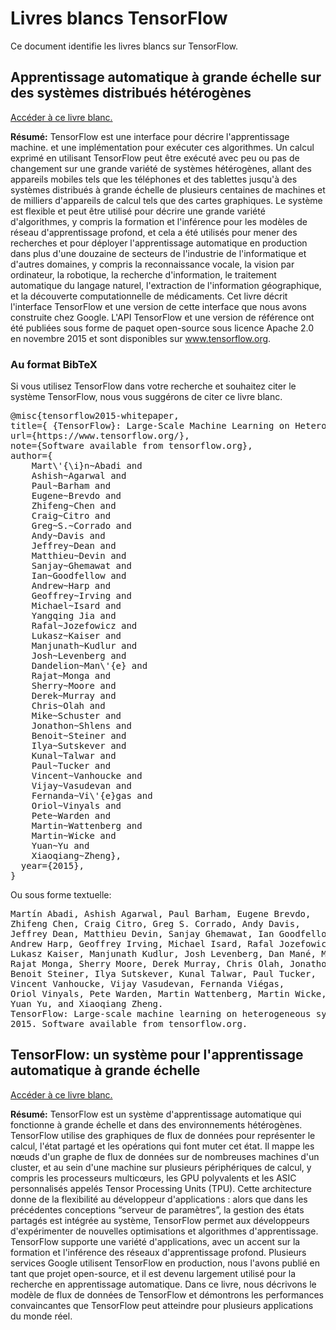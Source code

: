 # Livres blancs TensorFlow

Ce document identifie les livres blancs sur TensorFlow.

## Apprentissage automatique à grande échelle sur des systèmes distribués hétérogènes

[Accéder à ce livre blanc.](https://static.googleusercontent.com/media/research.google.com/en//pubs/archive/45166.pdf)

**Résumé:** TensorFlow est une interface pour décrire l'apprentissage machine. et une implémentation pour exécuter ces algorithmes.
Un calcul exprimé en utilisant TensorFlow peut être
exécuté avec peu ou pas de changement sur une grande variété de systèmes hétérogènes, allant des appareils mobiles tels que les téléphones et des tablettes jusqu'à des systèmes distribués à grande échelle de plusieurs centaines de machines et de milliers d'appareils de calcul tels que des cartes graphiques. Le système est flexible et peut être utilisé pour décrire une grande variété d'algorithmes, y compris la formation et l'inférence pour les modèles de réseau d'apprentissage profond, et cela a été utilisés pour mener des recherches et pour déployer l'apprentissage automatique en production dans plus d'une douzaine de secteurs de l'industrie de l'informatique et d'autres domaines, y compris la reconnaissance vocale, la vision par ordinateur, la robotique, la recherche d'information, le traitement automatique du langage naturel, l'extraction de l'information géographique, et la découverte computationnelle de médicaments. Cet livre décrit l'interface TensorFlow et une version de cette interface que nous avons construite chez Google. L'API TensorFlow et une version de référence ont été publiées sous forme de paquet open-source sous licence Apache 2.0 en novembre 2015 et sont disponibles sur www.tensorflow.org.


### Au format BibTeX

Si vous utilisez TensorFlow dans votre recherche et souhaitez citer le système TensorFlow, nous vous suggérons de citer ce livre blanc.

<pre>
@misc{tensorflow2015-whitepaper,
title={ {TensorFlow}: Large-Scale Machine Learning on Heterogeneous Systems},
url={https://www.tensorflow.org/},
note={Software available from tensorflow.org},
author={
    Mart\'{\i}n~Abadi and
    Ashish~Agarwal and
    Paul~Barham and
    Eugene~Brevdo and
    Zhifeng~Chen and
    Craig~Citro and
    Greg~S.~Corrado and
    Andy~Davis and
    Jeffrey~Dean and
    Matthieu~Devin and
    Sanjay~Ghemawat and
    Ian~Goodfellow and
    Andrew~Harp and
    Geoffrey~Irving and
    Michael~Isard and
    Yangqing Jia and
    Rafal~Jozefowicz and
    Lukasz~Kaiser and
    Manjunath~Kudlur and
    Josh~Levenberg and
    Dandelion~Man\'{e} and
    Rajat~Monga and
    Sherry~Moore and
    Derek~Murray and
    Chris~Olah and
    Mike~Schuster and
    Jonathon~Shlens and
    Benoit~Steiner and
    Ilya~Sutskever and
    Kunal~Talwar and
    Paul~Tucker and
    Vincent~Vanhoucke and
    Vijay~Vasudevan and
    Fernanda~Vi\'{e}gas and
    Oriol~Vinyals and
    Pete~Warden and
    Martin~Wattenberg and
    Martin~Wicke and
    Yuan~Yu and
    Xiaoqiang~Zheng},
  year={2015},
}
</pre>

Ou sous forme textuelle:

<pre>
Martín Abadi, Ashish Agarwal, Paul Barham, Eugene Brevdo,
Zhifeng Chen, Craig Citro, Greg S. Corrado, Andy Davis,
Jeffrey Dean, Matthieu Devin, Sanjay Ghemawat, Ian Goodfellow,
Andrew Harp, Geoffrey Irving, Michael Isard, Rafal Jozefowicz, Yangqing Jia,
Lukasz Kaiser, Manjunath Kudlur, Josh Levenberg, Dan Mané, Mike Schuster,
Rajat Monga, Sherry Moore, Derek Murray, Chris Olah, Jonathon Shlens,
Benoit Steiner, Ilya Sutskever, Kunal Talwar, Paul Tucker,
Vincent Vanhoucke, Vijay Vasudevan, Fernanda Viégas,
Oriol Vinyals, Pete Warden, Martin Wattenberg, Martin Wicke,
Yuan Yu, and Xiaoqiang Zheng.
TensorFlow: Large-scale machine learning on heterogeneous systems,
2015. Software available from tensorflow.org.
</pre>



## TensorFlow: un système pour l'apprentissage automatique à grande échelle

[Accéder à ce livre blanc.](https://www.usenix.org/system/files/conference/osdi16/osdi16-abadi.pdf)

**Résumé:** TensorFlow est un système d'apprentissage automatique qui fonctionne à grande échelle et dans des environnements hétérogènes. TensorFlow utilise des graphiques de flux de données pour représenter le calcul, l'état partagé et les opérations qui font muter cet état.
Il mappe les nœuds d'un graphe de flux de données sur de nombreuses machines d'un cluster, et au sein d'une machine sur plusieurs périphériques de calcul, y compris les processeurs multicœurs, les GPU polyvalents et les ASIC personnalisés appelés Tensor Processing Units (TPU).
Cette architecture donne de la flexibilité au développeur d'applications : alors que dans les précédentes conceptions “serveur de paramètres”, la gestion des états partagés est intégrée au système, TensorFlow permet aux développeurs d'expérimenter de nouvelles optimisations et algorithmes d'apprentissage.
TensorFlow supporte une variété d'applications, avec un accent sur la formation et l'inférence des réseaux d'apprentissage profond.
Plusieurs services Google utilisent TensorFlow en production, nous l'avons publié en tant que projet open-source, et il est devenu largement utilisé pour la recherche en apprentissage automatique.
Dans ce livre, nous décrivons le modèle de flux de données de TensorFlow et démontrons les performances convaincantes que TensorFlow peut atteindre pour plusieurs applications du monde réel.

